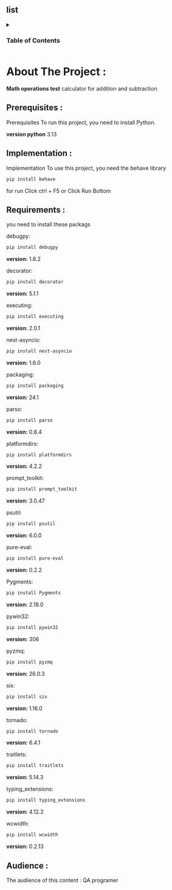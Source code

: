 ## list 
<details>
  <summary><h3>Table of Contents</summary>
  <ol>
    <li>
      <a href="#about-the-project">About The Project</a>
      <ul>
        <li>
      <a href="#Audience">Audience</a>
      </ul>
      </li>
    </li>
    <li>
      <a href="#prerequisites">Prerequisites</a>
      <ul>
        <li>
        <a href="#Implementation">Implementation</a>
        </li>
        <li>
        <a href="#Requirements">Requirements</a>
        </li>
        </ul>
  </ol>
</details>

# About The Project : 
**Math operations test**
calculator for addition and subtraction


## Prerequisites :
 
Prerequisites To run this project, you need to install Python.

**version python** 3.13

## Implementation :

Implementation  To use this project, you need the behave library

```bash
pip install behave
```
for run Click ctrl + F5 or Click Run Bottom

## Requirements :

you need to install these packags

debugpy:
```bash
pip install debugpy 
```
**version:** 1.8.2

decorator:
```bash
pip install decorator 
```
**version:** 5.1.1

executing:
```bash
pip install executing 
```
**version:** 2.0.1

nest-asyncio:
```bash
pip install nest-asyncio 
```
**version:** 1.6.0

packaging:
```bash
pip install packaging 
```
**version:** 24.1

parso:
```bash
pip install parso 
```
**version:** 0.8.4

platformdirs:
```bash
pip install platformdirs 
```
**version:** 4.2.2

prompt_toolkit:
```bash
pip install prompt_toolkit 
```
**version:** 3.0.47

psutil:
```bash
pip install psutil 
```
**version:** 6.0.0

pure-eval:
```bash
pip install pure-eval 
```
**version:** 0.2.2

Pygments:
```bash
pip install Pygments 
```
**version:** 2.18.0

pywin32:
```bash
pip install pywin32 
```
**version:** 306

pyzmq:
```bash
pip install pyzmq 
```
**version:** 26.0.3

six:
```bash
pip install six 
```
**version:** 1.16.0

tornado:
```bash
pip install tornado 
```
**version:** 6.4.1

traitlets:
```bash
pip install traitlets 
```
**version:** 5.14.3

typing_extensions:
```bash
pip install typing_extensions 
```
**version:** 4.12.2

wcwidth:
```bash
pip install wcwidth
```
**version:** 0.2.13

## Audience :

The audience of this content : QA programer
